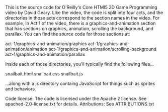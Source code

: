 This is the source code for O'Reilly's Core HTMl5 2D Game Programming video by David Geary. Like the video, the code is split into four acts, and the directories in those acts correspond to the section names in the video. For example, In Act 1 of the video, there is a graphics-and-animation section that has sections on graphics, animation, scrolling the background, and parallax. You can find the source code for those sections at:

act-1/graphics-and-animation/graphics
act-1/graphics-and-animation/animation
act-1/graphics-and-animation/scrolling-background
act-1/graphics-and-animation/parallax

Inside each of those directories, you'll typically find the following files...

snailbait.html
snailbait.css
snailbait.js

...along with a js directory containg JavaScript for things such as sprites and behaviors.

Code license: The code is licensed under the Apache 2 license. See apached-2.0-license.txt for details.
Attributions: See ATTRIBUTIONS.txt
